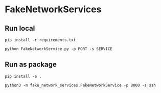 # FakeNetworkServices

## Run local

`pip install -r requirements.txt`

`python FakeNetworkService.py -p PORT -s SERVICE`

## Run as package

`pip install -e .`

`python3 -m fake_network_services.FakeNetworkService -p 8000 -s ssh`


